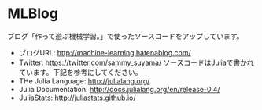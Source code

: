 # MLBlog
ブログ「作って遊ぶ機械学習。」で使ったソースコードをアップしています。
* ブログURL: http://machine-learning.hatenablog.com/
* Twitter: https://twitter.com/sammy_suyama/
ソースコードはJuliaで書かれています。下記を参考にしてください。
* THe Julia Language: http://julialang.org/
* Julia Documentation: http://docs.julialang.org/en/release-0.4/
* JuliaStats: http://juliastats.github.io/

